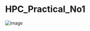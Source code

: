 # HPC_Practical_No1

![image](https://user-images.githubusercontent.com/82174253/191806967-2161d521-5701-4777-9e4b-314689c3f096.png)
